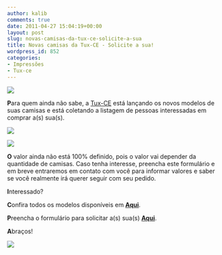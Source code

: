 ```yaml
---
author: kalib
comments: true
date: 2011-04-27 15:04:19+00:00
layout: post
slug: novas-camisas-da-tux-ce-solicite-a-sua
title: Novas camisas da Tux-CE - Solicite a sua!
wordpress_id: 852
categories:
- Impressões
- Tux-ce
---
```


[![](http://marcelocavalcante.net/portal/wp-content/uploads/2011/04/logo-300x67.gif)](http://marcelocavalcante.net/portal/wp-content/uploads/2011/04/logo.gif)


**P**ara quem ainda não sabe, a [Tux-CE](http://www.tux-ce.org) está lançando os novos modelos de suas camisas e está coletando a listagem de pessoas interessadas em comprar a(s) sua(s).


[![](http://marcelocavalcante.net/portal/wp-content/uploads/2011/04/Tshirt-TUX-CE-PRETO-GLIDER-H-M-01-300x212.jpg)](http://marcelocavalcante.net/portal/wp-content/uploads/2011/04/Tshirt-TUX-CE-PRETO-GLIDER-H-M-01.jpg)




[![](http://marcelocavalcante.net/portal/wp-content/uploads/2011/04/Tshirt-TUX-CE-H-M-300x212.jpg)](http://marcelocavalcante.net/portal/wp-content/uploads/2011/04/Tshirt-TUX-CE-H-M.jpg)


**O** valor ainda não está 100% definido, pois o valor vai depender da quantidade de camisas. Caso tenha interesse, preencha este formulário e em breve entraremos em contato com você para informar valores e saber se você realmente irá querer seguir com seu pedido.

**I**nteressado?

**C**onfira todos os modelos disponíveis em **[Aqui](http://camisas.tux-ce.org)**.

**P**reencha o formulário para solicitar a(s) sua(s) **[Aqui](http://formcamisas.tux-ce.org)**.

**A**braços!


![](http://www.marcelocavalcante.net/portal/imgs/userbar.gif)
